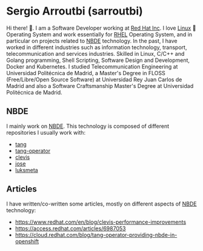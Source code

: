# Sergio Arroutbi (sarroutbi)

Hi there! 👋. I am a Software Developer working at [Red Hat Inc](https://www.redhat.com/).  I love [Linux](https://www.linuxfoundation.org/) 🐧 Operating System and work essentially for [RHEL](https://www.redhat.com/es/technologies/linux-platforms/enterprise-linux) Operating System, and in particular on projects related to [NBDE](https://access.redhat.com/articles/6987053) technology. In the past, I have worked in different industries such as information technology, transport, telecommunication and services industries. Skilled in Linux, C/C++ and Golang programming, Shell Scripting, Software Design and Development, Docker and Kubernetes. I studied Telecommunication Engineering at Universidad Politécnica de Madrid, a Master's Degree in FLOSS (Free/Libre/Open Source Software) at Universidad Rey Juan Carlos de Madrid and also a Software Craftsmanship Master's Degree at Universidad Politécnica de Madrid.

## NBDE
I mainly work on [NBDE](https://access.redhat.com/articles/6987053). This technology is composed of different repositories I usually work with:
* [tang](https://github.com/latchset/tang)
* [tang-operator](https://github.com/latchset/tang-operator)
* [clevis](https://github.com/latchset/clevis)
* [jose](https://github.com/latchset/jose)
* [luksmeta](https://github.com/latchset/luksmeta)

## Articles
I have written/co-written some articles, mostly on different aspects of [NBDE](https://access.redhat.com/articles/6987053) technology:
* https://www.redhat.com/en/blog/clevis-performance-improvements
* https://access.redhat.com/articles/6987053
* https://cloud.redhat.com/blog/tang-operator-providing-nbde-in-openshift

<!--
**sarroutbi/sarroutbi** is a ✨ _special_ ✨ repository because its `README.md` (this file) appears on your GitHub profile.

Here are some ideas to get you started:

- 🔭 I’m currently working on ...
- 🌱 I’m currently learning ...
- 👯 I’m looking to collaborate on ...
- 🤔 I’m looking for help with ...
- 💬 Ask me about ...
- 📫 How to reach me: ...
- 😄 Pronouns: ...
- ⚡ Fun fact: ...
-->
